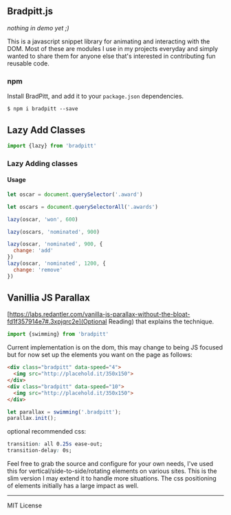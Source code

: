 ## Bradpitt.js

_nothing in demo yet ;)_

This is a javascript snippet library for animating and interacting with the DOM. Most of these are modules I use in my projects everyday and simply wanted to share them for anyone else that's interested in contributing fun reusable code.

### npm

Install BradPitt, and add it to your `package.json` dependencies.

```
$ npm i bradpitt --save
```


## Lazy Add Classes

```javascript
import {lazy} from 'bradpitt'
```

### Lazy Adding classes

#### Usage

```javascript
let oscar = document.querySelector('.award')

let oscars = document.querySelectorAll('.awards')

lazy(oscar, 'won', 600)

lazy(oscars, 'nominated', 900)
```

```javascript
lazy(oscar, 'nominated', 900, {
  change: 'add'
})
lazy(oscar, 'nominated', 1200, {
  change: 'remove'
})
```

## Vanillia JS Parallax

[https://labs.redantler.com/vanilla-js-parallax-without-the-bloat-fd1f357914e7#.3xpjqrc2e](Optional Reading) that explains the technique.

```javascript
import {swimming} from 'bradpitt'
```

Current implementation is on the dom, this may change to being JS focused but for now set up the elements you want on the page as follows:

```html
<div class="bradpitt" data-speed="4">
  <img src="http://placehold.it/350x150">
</div>
<div class="bradpitt" data-speed="10">
  <img src="http://placehold.it/350x150">
</div>
```

```javascript
let parallax = swimming('.bradpitt');
parallax.init();
```

optional recommended css:

```css
transition: all 0.25s ease-out;
transition-delay: 0s;
```

Feel free to grab the source and configure for your own needs, I've used this for vertical/side-to-side/rotating elements on various sites. This is the slim version I may extend it to handle more situations. The css positioning of elements initially has a large impact as well.

* * *
 MIT License

